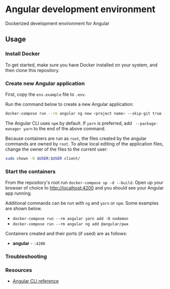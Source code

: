 # Angular development environment

Dockerized development environment for Angular

## Usage

### Install Docker

To get started, make sure you have Docker installed on your system, and then clone this repository.

### Create new Angular application

First, copy the `env.example` file to `.env`.

Run the command below to create a new Angular application:
``` bash
docker-compose run --rm angular ng new <project name> --skip-git true --directory .
```
The Angular CLI uses `npm` by default. If `yarn` is preferred, add ` --package-manager yarn` to the end of the above command.

Because containers are run as `root`, the files created by the angular commands are owned by `root`. To allow local editing of the application files, change the owner of the files to the current user:
``` sh
sudo chown -R $USER:$USER client/
```

### Start the containers

From the repository's root run `docker-compose up -d --build`. Open up your browser of choice to [http://localhost:4200](http://localhost:4200) and you should see your Angular app running.

Additional commands can be run with `ng` and `yarn` or `npm`. Some examples are shown below.

- `docker-compose run --rm angular yarn add -D nodemon`
- `docker-compose run --rm angular ng add @angular/pwa`

Containers created and their ports (if used) are as follows:

- **angular** - `:4200`

### Troubleshooting

<!-- The following issues have occurred: -->

### Resources

- [Angular CLI reference](https://angular.io/cli)
